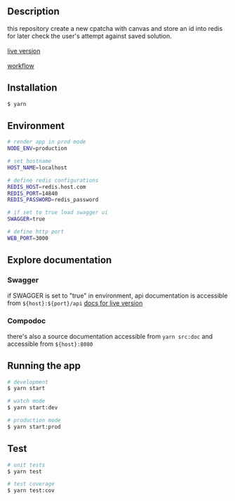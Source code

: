 ## Description
this repository create a new cpatcha with canvas and store an id into redis for later check the user's attempt against saved solution.
<br />
<br />[live version](https://captcha-micro.herokuapp.com/)
<br />
<br />[workflow](https://excalidraw.com/#json=bRM8qL3hn05y8RUp3gVYg,bgn6G_1boXlJVWQrLtRs0A)

## Installation

```bash
$ yarn
```

## Environment

```bash
# render app in prod mode
NODE_ENV=production

# set hostname
HOST_NAME=localhost

# define redis configurations
REDIS_HOST=redis.host.com
REDIS_PORT=14840
REDIS_PASSWORD=redis_password

# if set to true load swagger ui
SWAGGER=true

# define http port
WEB_PORT=3000
```

## Explore documentation
### Swagger
if SWAGGER is set to "true" in environment, api documentation is accessible from ``${host}:${port}/api`` [docs for live version](https://captcha-micro.herokuapp.com/api)
### Compodoc
there's also a source documentation accessible from ```yarn src:doc``` and accessible from ``${host}:8080`` 

## Running the app

```bash
# development
$ yarn start

# watch mode
$ yarn start:dev

# production mode
$ yarn start:prod
```

## Test

```bash
# unit tests
$ yarn test 

# test coverage
$ yarn test:cov
``` 

